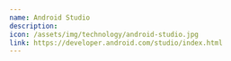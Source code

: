```yaml
---
name: Android Studio
description:
icon: /assets/img/technology/android-studio.jpg
link: https://developer.android.com/studio/index.html
---
```

